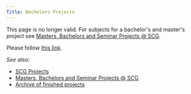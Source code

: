 ```yaml
---
Title: Bachelors Projects
---
```


This page is no longer valid. For subjects for a bachelor's and master's project see [Masters, Bachelors and Seminar Projects @ SCG](%base_url%/wiki/projects/mastersbachelorsprojects).
<head><meta http-equiv="refresh" content="1; url='../mastersbachelorsprojects'" /></head><body><p>Please follow <a href="../mastersbachelorsprojects">this link</a>.</p></body>

*See also:*

-  [SCG Projects](%base_url%/wiki/projects)
-  [Masters, Bachelors and Seminar Projects @ SCG](%base_url%/wiki/projects/mastersbachelorsprojects)
-  [Archive of finished projects](%base_url%/wiki/projects/archive)
